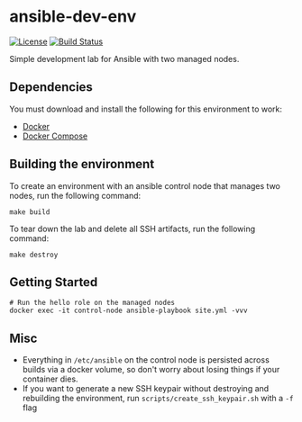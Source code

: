 # ansible-dev-env
[![License](http://img.shields.io/:license-mit-blue.svg)](https://github.com/l50/ansible_dev_env/blob/main/LICENSE)
[![Build Status](https://dev.azure.com/jaysonegrace/ansible-dev-env/_apis/build/status/l50.ansible-dev-env?branchName=main)](https://dev.azure.com/jaysonegrace/ansible-dev-env/_build/latest?definitionId=39&branchName=main)

Simple development lab for Ansible with two managed nodes.

## Dependencies
You must download and install the following for this environment to work:
* [Docker](https://docs.docker.com/install/)
* [Docker Compose](https://docs.docker.com/compose/install/)

## Building the environment
To create an environment with an ansible control node that manages two nodes, run the following command:
```
make build
```

To tear down the lab and delete all SSH artifacts, run the following command:
```
make destroy
```

## Getting Started
```
# Run the hello role on the managed nodes
docker exec -it control-node ansible-playbook site.yml -vvv
```

## Misc
- Everything in `/etc/ansible` on the control node is persisted across builds via a docker volume, so don't worry about losing things if your container dies.
- If you want to generate a new SSH keypair without destroying and rebuilding the environment, run `scripts/create_ssh_keypair.sh` with a `-f` flag